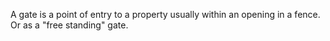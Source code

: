 A gate is a point of entry to a property usually within an opening in a fence. Or as a "free standing" gate.